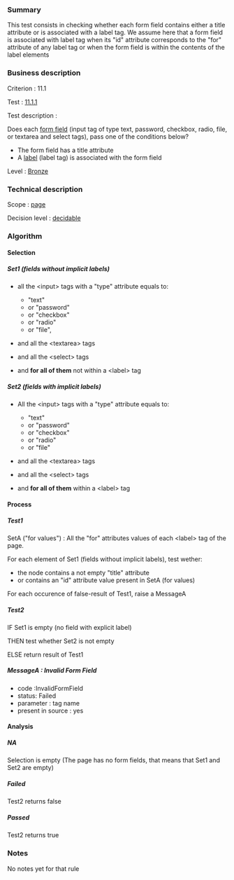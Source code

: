 ### Summary

This test consists in checking whether each form field contains either a
title attribute or is associated with a label tag. We assume here that a
form field is associated with label tag when its "id" attribute
corresponds to the "for" attribute of any label tag or ﻿﻿﻿﻿﻿﻿when the
form field is within the contents of the label elements

### Business description

Criterion : 11.1

Test : [11.1.1](http://www.braillenet.org/accessibilite/referentiel-aw21-en/index.php#test-11-1-1)

Test description :

Does each [form
field](http://www.braillenet.org/accessibilite/referentiel-aw21-en/glossaire.php#mChpSaisie)
(input tag of type text, password, checkbox, radio, file, or textarea
and select tags), pass one of the conditions below?

-   The form field has a title attribute
-   A
    [label](http://www.braillenet.org/accessibilite/referentiel-aw21-en/glossaire.php#mEtiquette)
    (label tag) is associated with the form field

Level : [Bronze](/en/category/rules-design/accessiweb-11/level/bronze)

### Technical description

Scope : [page](/en/category/rules-design/accessiweb-11/scope/page)

Decision level :
[decidable](/en/category/rules-design/accessiweb-11/decision-level/decidable)

### Algorithm

#### Selection

##### Set1 (fields without implicit labels)

-   all the <input\> tags with a "type" attribute equals to:
    -   "text"
    -   or "password"
    -   or "checkbox"
    -   or "radio"
    -   or "file",

-   and all the <textarea\> tags
-   and all the <select\> tags
-   and **for all of them** not within a <label\> tag

##### Set2 (fields with implicit labels)

-   All the <input\> tags with a "type" attribute equals to:
    -   "text"
    -   or "password"
    -   or "checkbox"
    -   or "radio"
    -   or "file"

-   and all the <textarea\> tags
-   and all the <select\> tags
-   and **for all of them** within a <label\> tag

#### Process

##### Test1

SetA ("for values") : All the "for" attributes values of each <label\>
tag of the page.

For each element of Set1 (fields without implicit labels), test wether:

-   the node contains a not empty "title" attribute
-   or contains an "id" attribute value present in SetA (for values)

For each occurence of false-result of Test1, raise a MessageA

##### Test2

IF Set1 is empty (no field with explicit label)

THEN test whether Set2 is not empty

ELSE return result of Test1

##### MessageA : Invalid Form Field

-   code :InvalidFormField
-   status: Failed
-   parameter : tag name
-   present in source : yes

#### Analysis

##### NA

Selection is empty (The page has no form fields, that means that Set1
and Set2 are empty)

##### Failed

Test2 returns false

##### Passed

Test2 returns true

### Notes

No notes yet for that rule
